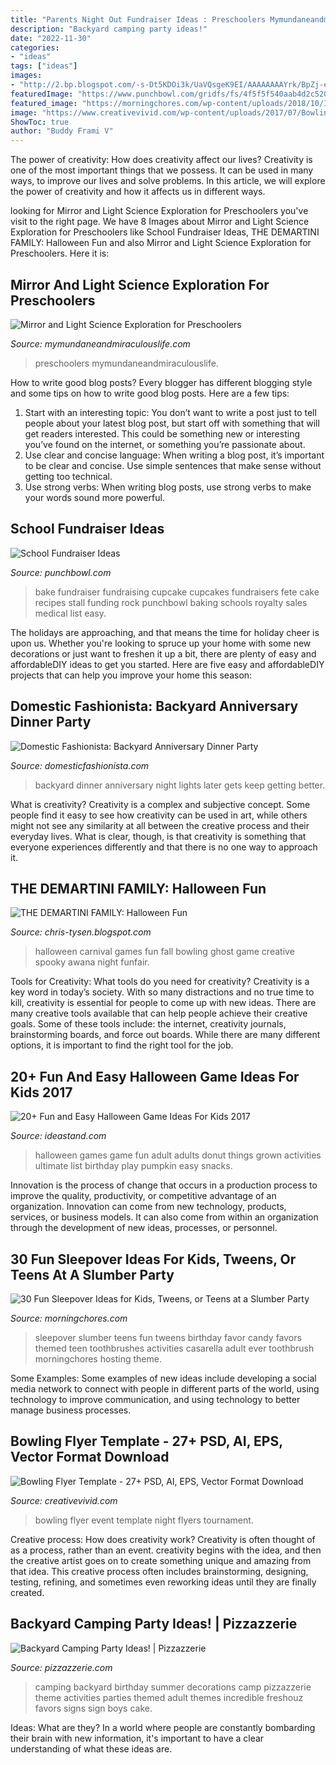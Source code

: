 ```yaml
---
title: "Parents Night Out Fundraiser Ideas : Preschoolers Mymundaneandmiraculouslife"
description: "Backyard camping party ideas!"
date: "2022-11-30"
categories:
- "ideas"
tags: ["ideas"]
images:
- "http://2.bp.blogspot.com/-s-Dt5KDOi3k/UaVQsgeK9EI/AAAAAAAAYrk/BpZj-eowVPk/s1600/Backyard+Dinner+Party-30.jpg"
featuredImage: "https://www.punchbowl.com/gridfs/fs/4f5f5f540aab4d2c52001220-1331650388"
featured_image: "https://morningchores.com/wp-content/uploads/2018/10/IMG_2782-533x800.jpg"
image: "https://www.creativevivid.com/wp-content/uploads/2017/07/Bowling-Game-Night-Flyer.jpg"
ShowToc: true
author: "Buddy Frami V"
---
```



The power of creativity: How does creativity affect our lives?
Creativity is one of the most important things that we possess. It can be used in many ways, to improve our lives and solve problems. In this article, we will explore the power of creativity and how it affects us in different ways.

	

		
looking for Mirror and Light Science Exploration for Preschoolers you've visit to the right page. We have 8 Images about Mirror and Light Science Exploration for Preschoolers like School Fundraiser Ideas, THE DEMARTINI FAMILY: Halloween Fun and also Mirror and Light Science Exploration for Preschoolers. Here it is:
		
    
## Mirror And Light Science Exploration For Preschoolers

<img loading=lazy src="https://www.mymundaneandmiraculouslife.com/wp-content/uploads/2016/11/Mirror-and-Light-Science-Experiments-for-Preschoolers-3.jpg" onerror="this.onerror=null;this.src='https://tse1.mm.bing.net/th?id=OIP.Tob0ryDZ6fkPNLVl5kgS1QHaLG&amp;pid=15.1';" alt="Mirror and Light Science Exploration for Preschoolers">

_Source: mymundaneandmiraculouslife.com_

>preschoolers mymundaneandmiraculouslife. 

	

How to write good blog posts?
Every blogger has different blogging style and some tips on how to write good blog posts. Here are a few tips: 
1. Start with an interesting topic: You don’t want to write a post just to tell people about your latest blog post, but start off with something that will get readers interested. This could be something new or interesting you’ve found on the internet, or something you’re passionate about. 
2. Use clear and concise language: When writing a blog post, it’s important to be clear and concise. Use simple sentences that make sense without getting too technical. 
3. Use strong verbs: When writing blog posts, use strong verbs to make your words sound more powerful.

    
## School Fundraiser Ideas

<img loading=lazy src="https://www.punchbowl.com/gridfs/fs/4f5f5f540aab4d2c52001220-1331650388" onerror="this.onerror=null;this.src='https://tse4.mm.bing.net/th?id=OIP.V36FstiM_ASPrpW4WN9u7gHaLH&amp;pid=15.1';" alt="School Fundraiser Ideas">

_Source: punchbowl.com_

>bake fundraiser fundraising cupcake cupcakes fundraisers fete cake recipes stall funding rock punchbowl baking schools royalty sales medical list easy. 

	

The holidays are approaching, and that means the time for holiday cheer is upon us. Whether you're looking to spruce up your home with some new decorations or just want to freshen it up a bit, there are plenty of easy and affordableDIY ideas to get you started. Here are five easy and affordableDIY projects that can help you improve your home this season: 

    
## Domestic Fashionista: Backyard Anniversary Dinner Party

<img loading=lazy src="http://2.bp.blogspot.com/-s-Dt5KDOi3k/UaVQsgeK9EI/AAAAAAAAYrk/BpZj-eowVPk/s1600/Backyard+Dinner+Party-30.jpg" onerror="this.onerror=null;this.src='https://tse4.mm.bing.net/th?id=OIP.dBo1xknq1XSI2q-9ZELfIQHaLG&amp;pid=15.1';" alt="Domestic Fashionista: Backyard Anniversary Dinner Party">

_Source: domesticfashionista.com_

>backyard dinner anniversary night lights later gets keep getting better. 

	

What is creativity?
Creativity is a complex and subjective concept. Some people find it easy to see how creativity can be used in art, while others might not see any similarity at all between the creative process and their everyday lives. What is clear, though, is that creativity is something that everyone experiences differently and that there is no one way to approach it.

    
## THE DEMARTINI FAMILY: Halloween Fun

<img loading=lazy src="http://3.bp.blogspot.com/-QfFBoj-yDPQ/TrqmQiskJiI/AAAAAAAAHDU/5lsR7-BETz8/s1600/DSC_4888.JPG" onerror="this.onerror=null;this.src='https://tse1.mm.bing.net/th?id=OIP.Q0qa6iBJwPg5bm3ZoX5_PQHaLE&amp;pid=15.1';" alt="THE DEMARTINI FAMILY: Halloween Fun">

_Source: chris-tysen.blogspot.com_

>halloween carnival games fun fall bowling ghost game creative spooky awana night funfair. 

	

Tools for Creativity: What tools do you need for creativity?
Creativity is a key word in today’s society. With so many distractions and no true time to kill, creativity is essential for people to come up with new ideas. There are many creative tools available that can help people achieve their creative goals. Some of these tools include: the internet, creativity journals, brainstorming boards, and force out boards. While there are many different options, it is important to find the right tool for the job.

    
## 20+ Fun And Easy Halloween Game Ideas For Kids 2017

<img loading=lazy src="https://ideastand.com/wp-content/uploads/2016/10/halloween-game-ideas-for-kids/3-halloween-game-ideas-for-kids.jpg" onerror="this.onerror=null;this.src='https://tse4.mm.bing.net/th?id=OIP.iTUVz5gTLng4G08QKj4LIwAAAA&amp;pid=15.1';" alt="20+ Fun and Easy Halloween Game Ideas For Kids 2017">

_Source: ideastand.com_

>halloween games game fun adult adults donut things grown activities ultimate list birthday play pumpkin easy snacks. 

	

Innovation is the process of change that occurs in a production process to improve the quality, productivity, or competitive advantage of an organization. Innovation can come from new technology, products, services, or business models. It can also come from within an organization through the development of new ideas, processes, or personnel.

    
## 30 Fun Sleepover Ideas For Kids, Tweens, Or Teens At A Slumber Party

<img loading=lazy src="https://morningchores.com/wp-content/uploads/2018/10/IMG_2782-533x800.jpg" onerror="this.onerror=null;this.src='https://tse3.mm.bing.net/th?id=OIP.WABn5AFsVxIqgwRZVdVHgwHaLH&amp;pid=15.1';" alt="30 Fun Sleepover Ideas for Kids, Tweens, or Teens at a Slumber Party">

_Source: morningchores.com_

>sleepover slumber teens fun tweens birthday favor candy favors themed teen toothbrushes activities casarella adult ever toothbrush morningchores hosting theme. 

	

Some Examples:
Some examples of new ideas include developing a social media network to connect with people in different parts of the world, using technology to improve communication, and using technology to better manage business processes.

    
## Bowling Flyer Template - 27+ PSD, AI, EPS, Vector Format Download

<img loading=lazy src="https://www.creativevivid.com/wp-content/uploads/2017/07/Bowling-Game-Night-Flyer.jpg" onerror="this.onerror=null;this.src='https://tse1.mm.bing.net/th?id=OIP.QPTLiscXVlJUhLQr6631aQHaKs&amp;pid=15.1';" alt="Bowling Flyer Template - 27+ PSD, AI, EPS, Vector Format Download">

_Source: creativevivid.com_

>bowling flyer event template night flyers tournament. 

	

Creative process: How does creativity work?
Creativity is often thought of as a process, rather than an event. creativity begins with the idea, and then the creative artist goes on to create something unique and amazing from that idea. This creative process often includes brainstorming, designing, testing, refining, and sometimes even reworking ideas until they are finally created.

    
## Backyard Camping Party Ideas! | Pizzazzerie

<img loading=lazy src="http://pizzazzerie.com/wp-content/uploads/2012/09/Camping-Party-Ideas.jpg" onerror="this.onerror=null;this.src='https://tse2.mm.bing.net/th?id=OIP.rgLVEEEGqMJb_P25jIC8wQHaK-&amp;pid=15.1';" alt="Backyard Camping Party Ideas! | Pizzazzerie">

_Source: pizzazzerie.com_

>camping backyard birthday summer decorations camp pizzazzerie theme activities parties themed adult themes incredible freshouz favors signs sign boys cake. 

	

Ideas: What are they?
In a world where people are constantly bombarding their brain with new information, it's important to have a clear understanding of what these ideas are.

